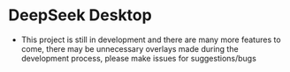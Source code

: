 # DeepSeek Desktop
- This project is still in development and there are many more features to come, there may be unnecessary overlays made during the development process, please make issues for suggestions/bugs